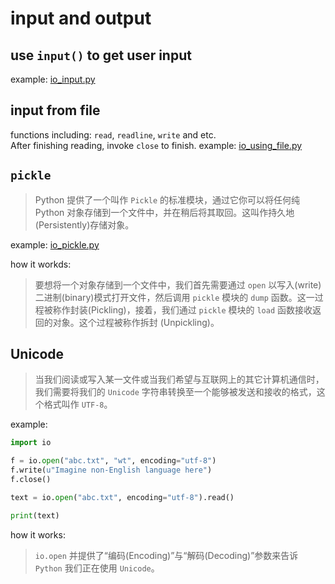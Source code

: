 # input and output

## use `input()` to get user input

example: [io_input.py](./io_input.py)

## input from file

functions including: `read`, `readline`, `write` and etc.  
After finishing reading, invoke `close` to finish. example: [io_using_file.py](./io_using_file.py)

## `pickle`

>Python 提供了一个叫作 `Pickle` 的标准模块，通过它你可以将任何纯 Python 对象存储到一个文件中，并在稍后将其取回。这叫作持久地(Persistently)存储对象。  

example: [io_pickle.py](./io_pickle.py)  

how it workds:  
>要想将一个对象存储到一个文件中，我们首先需要通过 `open` 以写入(write)二进制(binary)模式打开文件，然后调用 `pickle` 模块的 `dump` 函数。这一过程被称作封装(Pickling)，接着，我们通过 `pickle` 模块的 `load` 函数接收返回的对象。这个过程被称作拆封
(Unpickling)。

## Unicode

>当我们阅读或写入某一文件或当我们希望与互联网上的其它计算机通信时，我们需要将我们的 `Unicode` 字符串转换至一个能够被发送和接收的格式，这个格式叫作 `UTF-8`。  

example:  

```python
import io

f = io.open("abc.txt", "wt", encoding="utf-8")
f.write(u"Imagine non-English language here")
f.close()

text = io.open("abc.txt", encoding="utf-8").read()

print(text)
```

how it works:  
> `io.open` 并提供了“编码(Encoding)”与“解码(Decoding)”参数来告诉 `Python` 我们正在使用 `Unicode`。